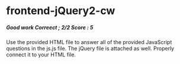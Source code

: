 # frontend-jQuery2-cw
##### Good work Correect ; 2/2 Score : 5
Use the provided HTML file to answer all of the provided JavaScript questions in the js.js file. The jQuery file is attached as well. Properly connect it to your HTML file.
